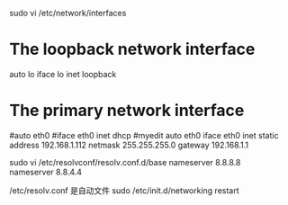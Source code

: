 sudo vi /etc/network/interfaces
# The loopback network interface
auto lo
iface lo inet loopback
# The primary network interface
#auto eth0
#iface eth0 inet dhcp
#myedit
auto eth0
iface eth0 inet static
address 192.168.1.112
netmask 255.255.255.0
gateway 192.168.1.1


sudo vi  /etc/resolvconf/resolv.conf.d/base
nameserver 8.8.8.8  
nameserver 8.8.4.4

/etc/resolv.conf 是自动文件
sudo /etc/init.d/networking restart